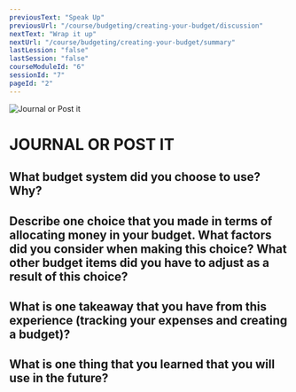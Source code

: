 ```yaml
---
previousText: "Speak Up"
previousUrl: "/course/budgeting/creating-your-budget/discussion"
nextText: "Wrap it up"
nextUrl: "/course/budgeting/creating-your-budget/summary"
lastLession: "false"
lastSession: "false"
courseModuleId: "6"
sessionId: "7"
pageId: "2"
---
```



![Journal or Post it](/assets/img/journal-it.png)
# JOURNAL OR POST IT

## What budget system did you choose to use? Why?
<sparkle-feed-post assignment-name="What budget system did you choose to use? Why?" ></sparkle-feed-post>

## Describe one choice that you made in terms of allocating money in your budget. What factors did you consider when making this choice? What other budget items did you have to adjust as a result of this choice?
<sparkle-feed-post assignment-name="Describe one choice that you made in terms of allocating money in your budget. What factors did you consider when making this choice? What other budget items did you have to adjust as a result of this choice?" ></sparkle-feed-post>

## What is one takeaway that you have from this experience (tracking your expenses and creating a budget)?
<sparkle-feed-post assignment-name="What is one takeaway that you have from this experience (tracking your expenses and creating a budget)?" ></sparkle-feed-post>

## What is one thing that you learned that you will use in the future?
<sparkle-feed-post assignment-name="What is one thing that you learned that you will use in the future?" ></sparkle-feed-post>
